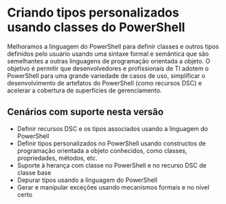 # Criando tipos personalizados usando classes do PowerShell

Melhoramos a linguagem do PowerShell para definir classes e outros tipos definidos pelo usuário usando uma sintaxe formal e semântica que são semelhantes a outras linguagens de programação orientada a objeto. O objetivo é permitir que desenvolvedores e profissionais de TI adotem o PowerShell para uma grande variedade de casos de uso, simplificar o desenvolvimento de artefatos do PowerShell (como recursos DSC) e acelerar a cobertura de superfícies de gerenciamento.

## Cenários com suporte nesta versão

-   Definir recursos DSC e os tipos associados usando a linguagem do PowerShell
-   Definir tipos personalizados no PowerShell usando constructos de programação orientada a objeto conhecidos, como classes, propriedades, métodos, etc.
-   Suporte à herança com classe no PowerShell e no recurso DSC de classe base
-   Depurar tipos usando a linguagem do PowerShell
-   Gerar e manipular exceções usando mecanismos formais e no nível certo

<!--HONumber=Jun16_HO4-->


